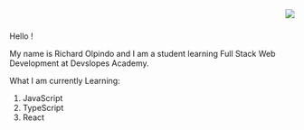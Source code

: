 <img align="right" src="https://visitor-badge.laobi.icu/badge?page_id=djricky808.djricky808"/>

<h1 align="center">
  <a href="https://git/io/typing-svg>
    <img src="https://readme-typing-svg.herokuapp.com/?font=Righteous&size=35&center=true&vCenter=true&width=500&height=70&duration=4000&lines=Hi+There!+👋🏽;+I'm+Richard+Olpindo!;" />
  </a>
</h1>



Hello !

My name is Richard Olpindo and I am a student learning Full Stack Web Development at Devslopes Academy.

What I am currently Learning:
1. JavaScript
2. TypeScript
3. React

